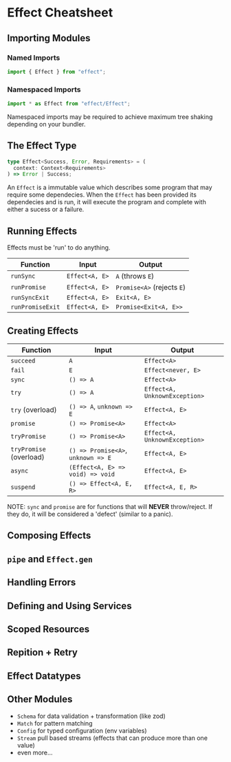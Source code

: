# Effect Cheatsheet

## Importing Modules

### Named Imports

```ts
import { Effect } from "effect";
```

### Namespaced Imports

```ts
import * as Effect from "effect/Effect";
```

Namespaced imports may be required to achieve maximum tree shaking depending on your bundler.

## The Effect Type

```ts
type Effect<Success, Error, Requirements> = (
  context: Context<Requirements>
) => Error | Success;
```

An `Effect` is a immutable value which describes some program that may require some dependecies. When the `Effect` has been provided its dependecies and is run, it will execute the program and complete with either a sucess or a failure.

## Running Effects

Effects must be 'run' to do anything.

| **Function**     | **Input**      | **Output**                 |
| ---------------- | -------------- | -------------------------- |
| `runSync`        | `Effect<A, E>` | `A` (throws `E`)           |
| `runPromise`     | `Effect<A, E>` | `Promise<A>` (rejects `E`) |
| `runSyncExit`    | `Effect<A, E>` | `Exit<A, E>`               |
| `runPromiseExit` | `Effect<A, E>` | `Promise<Exit<A, E>>`      |

## Creating Effects

| **Function**            | **Input**                          | **Output**                    |
| ----------------------- | ---------------------------------- | ----------------------------- |
| `succeed`               | `A`                                | `Effect<A>`                   |
| `fail`                  | `E`                                | `Effect<never, E>`            |
| `sync`                  | `() => A`                          | `Effect<A>`                   |
| `try`                   | `() => A`                          | `Effect<A, UnknownException>` |
| `try` (overload)        | `() => A`, `unknown => E`          | `Effect<A, E>`                |
| `promise`               | `() => Promise<A>`                 | `Effect<A>`                   |
| `tryPromise`            | `() => Promise<A>`                 | `Effect<A, UnknownException>` |
| `tryPromise` (overload) | `() => Promise<A>`, `unknown => E` | `Effect<A, E>`                |
| `async`                 | `(Effect<A, E> => void) => void`   | `Effect<A, E>`                |
| `suspend`               | `() => Effect<A, E, R>`            | `Effect<A, E, R>`             |

NOTE: `sync` and `promise` are for functions that will **NEVER** throw/reject. If they do, it will be considered a 'defect' (similar to a panic).

## Composing Effects

## `pipe` and `Effect.gen`

## Handling Errors

## Defining and Using Services

## Scoped Resources

## Repition + Retry

## Effect Datatypes

## Other Modules

- `Schema` for data validation + transformation (like zod)
- `Match` for pattern matching
- `Config` for typed configuration (env variables)
- `Stream` pull based streams (effects that can produce more than one value)
- even more...
